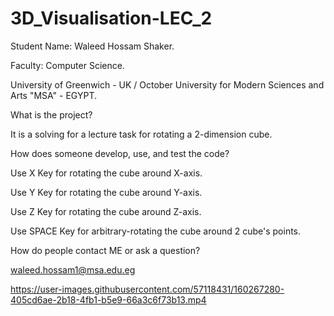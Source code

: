 # 3D_Visualisation-LEC_2

Student Name: Waleed Hossam Shaker.

Faculty: Computer Science.

University of Greenwich - UK / October University for Modern Sciences and Arts "MSA" - EGYPT.

What is the project?

It is a solving for a lecture task for rotating a 2-dimension cube.

How does someone develop, use, and test the code?

Use X Key for rotating the cube around X-axis.

Use Y Key for rotating the cube around Y-axis.

Use Z Key for rotating the cube around Z-axis.

Use SPACE Key for arbitrary-rotating the cube around 2 cube's points.

How do people contact ME or ask a question?

waleed.hossam1@msa.edu.eg

https://user-images.githubusercontent.com/57118431/160267280-405cd6ae-2b18-4fb1-b5e9-66a3c6f73b13.mp4
